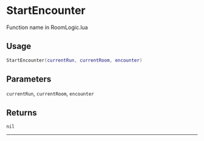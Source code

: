 # StartEncounter
Function name in RoomLogic.lua
## Usage
```lua
StartEncounter(currentRun, currentRoom, encounter)
```
## Parameters
`currentRun`, `currentRoom`, `encounter`
## Returns
`nil`

---